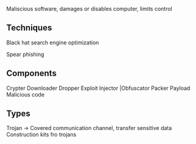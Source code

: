 Maliscious software, damages or disables computer, limits control

## Techniques
Black hat search engine optimization

Spear phishing

## Components
Crypter
Downloader
Dropper
Exploit
Injector
|Obfuscator
Packer
Payload
Malicious code

## Types

Trojan -> Covered communication channel, transfer sensitive data
	Construction kits fro trojans